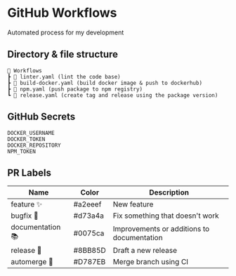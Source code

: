 # GitHub Workflows

Automated process for my development

## Directory & file structure

```
📂 Workflows
┣ 📜 linter.yaml (lint the code base)
┣ 📜 build-docker.yaml (build docker image & push to dockerhub)
┣ 📜 npm.yaml (push package to npm registry)
┗ 📜 release.yaml (create tag and release using the package version)
```

## GitHub Secrets

```dotenv
DOCKER_USERNAME
DOCKER_TOKEN
DOCKER_REPOSITORY
NPM_TOKEN
```

## PR Labels

| Name             | Color   | Description                                |
|------------------|---------|--------------------------------------------|
| feature ✨       | #a2eeef | New feature                                |
| bugfix 🐞        | #d73a4a | Fix something that doesn't work            |
| documentation 📚 | #0075ca | Improvements or additions to documentation |
| release 🎉       | #8BB85D | Draft a new release                        |
| automerge 🔀     | #D787EB | Merge branch using CI                      |
